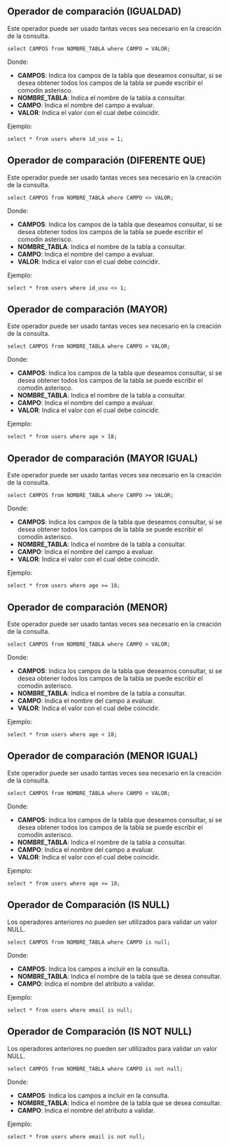 ## Operador de comparación (IGUALDAD)

Este operador puede ser usado tantas veces sea necesario en la creación de la consulta.

```
select CAMPOS from NOMBRE_TABLA where CAMPO = VALOR;
```

Donde:

- **CAMPOS**: Indica los campos de la tabla que deseamos consultar, si se desea obtener todos los campos de la tabla se puede escribir el comodín asterisco.
- **NOMBRE_TABLA**: Indica el nombre de la tabla a consultar.
- **CAMPO**: Indica el nombre del campo a evaluar.
- **VALOR**: Indica el valor con el cual debe coincidir.

Ejemplo:

```
select * from users where id_usu = 1;
```
## Operador de comparación (DIFERENTE QUE)

Este operador puede ser usado tantas veces sea necesario en la creación de la consulta.

```
select CAMPOS from NOMBRE_TABLA where CAMPO <> VALOR;
```

Donde:

- **CAMPOS**: Indica los campos de la tabla que deseamos consultar, si se desea obtener todos los campos de la tabla se puede escribir el comodín asterisco.
- **NOMBRE_TABLA**: Indica el nombre de la tabla a consultar.
- **CAMPO**: Indica el nombre del campo a evaluar.
- **VALOR**: Indica el valor con el cual debe coincidir.

Ejemplo:

```
select * from users where id_usu <> 1;
```
## Operador de comparación (MAYOR)

Este operador puede ser usado tantas veces sea necesario en la creación de la consulta.

```
select CAMPOS from NOMBRE_TABLA where CAMPO > VALOR;
```

Donde:

- **CAMPOS**: Indica los campos de la tabla que deseamos consultar, si se desea obtener todos los campos de la tabla se puede escribir el comodín asterisco.
- **NOMBRE_TABLA**: Indica el nombre de la tabla a consultar.
- **CAMPO**: Indica el nombre del campo a evaluar.
- **VALOR**: Indica el valor con el cual debe coincidir.

Ejemplo:

```
select * from users where age > 18;
```

## Operador de comparación (MAYOR IGUAL)

Este operador puede ser usado tantas veces sea necesario en la creación de la consulta.

```
select CAMPOS from NOMBRE_TABLA where CAMPO >= VALOR;
```

Donde:

- **CAMPOS**: Indica los campos de la tabla que deseamos consultar, si se desea obtener todos los campos de la tabla se puede escribir el comodín asterisco.
- **NOMBRE_TABLA**: Indica el nombre de la tabla a consultar.
- **CAMPO**: Indica el nombre del campo a evaluar.
- **VALOR**: Indica el valor con el cual debe coincidir.

Ejemplo:

```
select * from users where age >= 18;
```

## Operador de comparación (MENOR)

Este operador puede ser usado tantas veces sea necesario en la creación de la consulta.

```
select CAMPOS from NOMBRE_TABLA where CAMPO > VALOR;
```

Donde:

- **CAMPOS**: Indica los campos de la tabla que deseamos consultar, si se desea obtener todos los campos de la tabla se puede escribir el comodín asterisco.
- **NOMBRE_TABLA**: Indica el nombre de la tabla a consultar.
- **CAMPO**: Indica el nombre del campo a evaluar.
- **VALOR**: Indica el valor con el cual debe coincidir.

Ejemplo:

```
select * from users where age < 18;
```

## Operador de comparación (MENOR IGUAL)

Este operador puede ser usado tantas veces sea necesario en la creación de la consulta.

```
select CAMPOS from NOMBRE_TABLA where CAMPO < VALOR;
```

Donde:

- **CAMPOS**: Indica los campos de la tabla que deseamos consultar, si se desea obtener todos los campos de la tabla se puede escribir el comodín asterisco.
- **NOMBRE_TABLA**: Indica el nombre de la tabla a consultar.
- **CAMPO**: Indica el nombre del campo a evaluar.
- **VALOR**: Indica el valor con el cual debe coincidir.

Ejemplo:

```
select * from users where age <= 18;
```

## Operador de Comparación (IS NULL)

Los operadores anteriores no pueden ser utilizados para validar un valor NULL.

```
select CAMPOS from NOMBRE_TABLA where CAMPO is null;
```

Donde:

- **CAMPOS**: Indica los campos a incluir en la consulta.
- **NOMBRE_TABLA**: Indica el nombre de la tabla que se desea consultar.
- **CAMPO**: Indica el nombre del atributo a validar.

Ejemplo:

```
select * from users where email is null;
```

## Operador de Comparación (IS NOT NULL)

Los operadores anteriores no pueden ser utilizados para validar un valor NULL.

```
select CAMPOS from NOMBRE_TABLA where CAMPO is not null;
```

Donde:

- **CAMPOS**: Indica los campos a incluir en la consulta.
- **NOMBRE_TABLA**: Indica el nombre de la tabla que se desea consultar.
- **CAMPO**: Indica el nombre del atributo a validar.

Ejemplo:

```
select * from users where email is not null;
```
